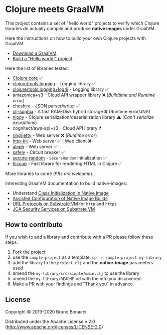 # Clojure meets GraalVM

This project contains a set of "hello world" projects to verify which
Clojure libraries do actually compile and produce **native images**
under GraalVM.

Here the instructions on how to build your own Clojure projects with GraalVM.

  - [Download a GraalVM](https://github.com/graalvm/graalvm-ce-builds/releases)
  - [Build a "Hello world!" project](./doc/clojure-graalvm-native-binary.md)


Here the list of libraries tested:

  - [Clojure core](./clojure) :white_check_mark:
  - [clojure/tools.logging](./tools-logging) - Logging library :white_check_mark:
  - [clojure/tools.logging+log4j](./tools-logging-log4j) - Logging library :white_check_mark:
  - [amazonica+s3](./amazonica-s3) - Cloud API wrapper library :x: (*Buildtime and Runtime error*)
  - [cheshire](./cheshire) - JSON parser/writer :white_check_mark:
  - [clj-sophia](./clj-sophia) - A fast RAM-Disk hybrid storage :x: (Runtime error/JNA)
  - [nippy](./nippy) - Clojure serialization/deserialization library :warning: (*Can't serialize exceptions*)
  - cognitect/aws-api+s3 - Cloud API library :question:
  - [ring/jetty](./ring-jetty) - Web server :x: (*Runtime error*)
  - [http-kit](./http-kit) - Web server :white_check_mark: | Web client :x:
  - [aleph](./aleph) - Web server :white_check_mark:
  - [safely](./safely) - Circuit breaker :white_check_mark:
  - [secure-random](./secure-random) - `SecureRandom` initialization :white_check_mark:
  - [hiccup](./hiccup) - Fast library for rendering HTML in Clojure :white_check_mark:

More libraries to come (*PRs are welcome*).

Interesting GraalVM documentation to build native-images:

  - Understand [Class Initialization in Native Image](https://github.com/oracle/graal/blob/master/substratevm/CLASS-INITIALIZATION.md)
  - [Assisted Configuration of Native Image Builds](https://github.com/oracle/graal/blob/master/substratevm/CONFIGURE.md)
  - [URL Protocols on Substrate VM](https://github.com/oracle/graal/blob/master/substratevm/URL-PROTOCOLS.md) for `http` and `https`
  - [JCA Security Services on Substrate VM](https://github.com/oracle/graal/blob/master/substratevm/JCA-SECURITY-SERVICES.md)


## How to contribute

If you wish to add a library and contribute with a PR please follow these steps:

  1. Fork the project
  2. use the `sample-project` as a template. `cp -r sample-project my-library`
  3. add the library to the `project.clj` and the **native-image** parameters used
  4. amend the `my-library/src/simple/main.clj` to use the library
  5. amend the `my-library/README.md` with the info you discovered.
  6. Make a PR with your findings and "Thank you" in advance.

## License

Copyright © 2019-2020 Bruno Bonacci

Distributed under the Apache License v 2.0 (http://www.apache.org/licenses/LICENSE-2.0)
